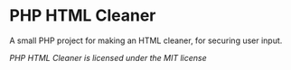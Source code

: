 # PHP HTML Cleaner
A small PHP project for making an HTML cleaner, for securing user input.

*PHP HTML Cleaner is licensed under the MIT license*
